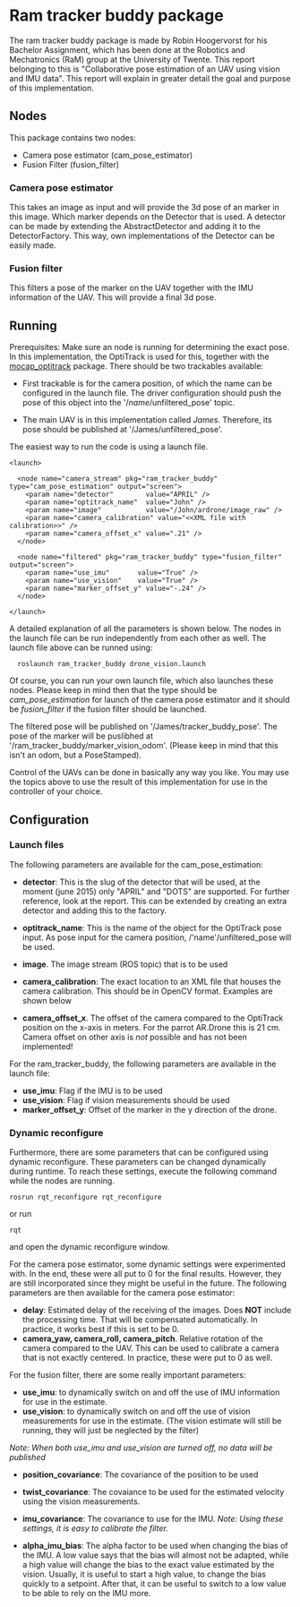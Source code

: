 # Ram tracker buddy package

The ram tracker buddy package is made by Robin Hoogervorst for his Bachelor Assignment, which has been done at the Robotics and Mechatronics (RaM) group at the University of Twente. This report belonging to this is "Collaborative pose estimation of an UAV using vision and IMU data". This report will explain in greater detail the goal and purpose of this implementation.

## Nodes

This package contains two nodes:

- Camera pose estimator (cam_pose_estimator)
- Fusion Filter (fusion_filter)

### Camera pose estimator
This takes an image as input and will provide the 3d pose of an marker in this image. Which marker depends on the Detector that is used. A detector can be made by extending the AbstractDetector and adding it to the DetectorFactory. This way, own implementations of the Detector can be easily made.

### Fusion filter
This filters a pose of the marker on the UAV together with the IMU information of the UAV. This will provide a final 3d pose.

## Running
Prerequisites:
Make sure an node is running for determining the exact pose. In this implementation, the OptiTrack is used for this, together with the [mocap_optitrack](https://github.com/ros-drivers/mocap_optitrack/tree/master/src) package. There should be two trackables available:

- First trackable is for the camera position, of which the name can be configured in the launch file. The driver configuration should push the pose of this object into the '/_name_/unfiltered_pose' topic.

- The main UAV is in this implementation called _James_. Therefore, its pose should be published at '/James/unfiltered_pose'.



The easiest way to run the code is using a launch file.

```
<launch>

  <node name="camera_stream" pkg="ram_tracker_buddy" type="cam_pose_estimation" output="screen">
    <param name="detector"        value="APRIL" />
    <param name="optitrack_name"  value="John" />
    <param name="image"           value="/John/ardrone/image_raw" />
    <param name="camera_calibration" value="<<XML file with calibration>>" />
    <param name="camera_offset_x" value=".21" />
  </node>

  <node name="filtered" pkg="ram_tracker_buddy" type="fusion_filter" output="screen">
    <param name="use_imu"       value="True" />
    <param name="use_vision"    value="True" />
    <param name="marker_offset_y" value="-.24" />
  </node>

</launch>
```

A detailed explanation of all the parameters is shown below. The nodes in the launch file can be run independently from each other as well. The launch file above can be runned using:
```
  roslaunch ram_tracker_buddy drone_vision.launch
```
Of course, you can run your own launch file, which also launches these nodes. Please keep in mind then that the type should be _cam_pose_estimation_ for launch of the camera pose estimator and it should be _fusion_filter_ if the fusion filter should be launched.

The filtered pose will be published on '/James/tracker_buddy_pose'. The pose of the marker will be puslibhed at '/ram_tracker_buddy/marker_vision_odom'. (Please keep in mind that this isn't an odom, but a PoseStamped).

Control of the UAVs can be done in basically any way you like. You may use the topics above to use the result of this implementation for use in the controller of your choice.

## Configuration

### Launch files
The following parameters are available for the cam_pose_estimation:
- **detector**: This is the slug of the detector that will be used, at the moment (june 2015) only "APRIL" and "DOTS" are supported. For further reference, look at the report. This can be extended by creating an extra detector and adding this to the factory.

- **optitrack_name**: This is the name of the object for the OptiTrack pose input. As pose input for the camera position, /'name'/unfiltered_pose will be used.
- **image**. The image stream (ROS topic) that is to be used
- **camera_calibration**: The exact location to an XML file that houses the camera calibration. This should be in OpenCV format. Examples are shown below
- **camera_offset_x**. The offset of the camera compared to the OptiTrack position on the x-axis in meters. For the parrot AR.Drone this is 21 cm. Camera offset on other axis is _not_ possible and has not been implemented!

For the ram_tracker_buddy, the following parameters are available in the launch file:

- **use_imu**: Flag if the IMU is to be used
- **use_vision**: Flag if vision measurements should be used
- **marker_offset_y**: Offset of the marker in the y direction of the drone.

### Dynamic reconfigure
Furthermore, there are some parameters that can be configured using dynamic reconfigure. These parameters can be changed dynamically during runtime. To reach these settings, execute the following command while the nodes are running.
```
rosrun rqt_reconfigure rqt_reconfigure
```
or run
```
rqt
```
and open the dynamic reconfigure window.

For the camera pose estimator, some dynamic settings were experimented with. In the end, these were all put to 0 for the final results. However, they are still incorporated since they might be useful in the future. The following parameters are then available for the camera pose estimator:

- **delay**: Estimated delay of the receiving of the images. Does **NOT** include the processing time. That will be compensated automatically. In practice, it works best if this is set to be 0.
- **camera_yaw, camera_roll, camera_pitch**. Relative rotation of the camera compared to the UAV. This can be used to calibrate a camera that is not exactly centered. In practice, these were put to 0 as well.

For the fusion filter, there are some really important parameters:

- **use_imu**: to dynamically switch on and off the use of IMU information for use in the estimate.
- **use_vision**: to dynamically switch on and off the use of vision measurements for use in the estimate. (The vision estimate will still be running, they will just be neglected by the filter)

_Note: When both use_imu and use_vision are turned off, no data will be published_

- **position_covariance**: The covariance of the position to be used
- **twist_covariance**: The covaiance to be used for the estimated velocity using the vision measurements.
- **imu_covariance**: The covariance to use for the IMU.
_Note: Using these settings, it is easy to calibrate the filter._

- **alpha_imu_bias**: The alpha factor to be used when changing the bias of the IMU. A low value says that the bias will almost not be adapted, while a high value will change the bias to the exact value estimated by the vision. Usually, it is useful to start a high value, to change the bias quickly to a setpoint. After that, it can be useful to switch to a low value to be able to rely on the IMU more.

